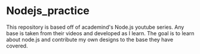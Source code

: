 # Nodejs_practice
This repository is based off of academind's Node.js youtube series. Any base is taken from their videos and developed as I learn. The goal is to learn about node.js 
and contribute my own designs to the base they have covered. 
